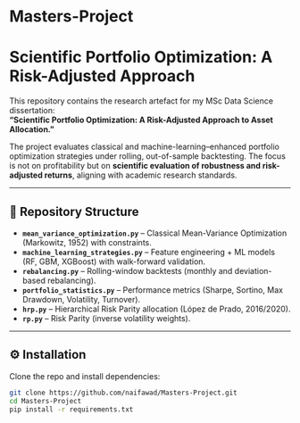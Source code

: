 # Masters-Project
# Scientific Portfolio Optimization: A Risk-Adjusted Approach

This repository contains the research artefact for my MSc Data Science dissertation:  
**“Scientific Portfolio Optimization: A Risk-Adjusted Approach to Asset Allocation.”**

The project evaluates classical and machine-learning–enhanced portfolio optimization strategies under rolling, out-of-sample backtesting. The focus is not on profitability but on **scientific evaluation of robustness and risk-adjusted returns**, aligning with academic research standards.

---

## 📂 Repository Structure

- **`mean_variance_optimization.py`** – Classical Mean-Variance Optimization (Markowitz, 1952) with constraints.  
- **`machine_learning_strategies.py`** – Feature engineering + ML models (RF, GBM, XGBoost) with walk-forward validation.  
- **`rebalancing.py`** – Rolling-window backtests (monthly and deviation-based rebalancing).  
- **`portfolio_statistics.py`** – Performance metrics (Sharpe, Sortino, Max Drawdown, Volatility, Turnover).  
- **`hrp.py`** – Hierarchical Risk Parity allocation (López de Prado, 2016/2020).  
- **`rp.py`** – Risk Parity (inverse volatility weights).  

---

## ⚙️ Installation

Clone the repo and install dependencies:

```bash
git clone https://github.com/naifawad/Masters-Project.git
cd Masters-Project
pip install -r requirements.txt
